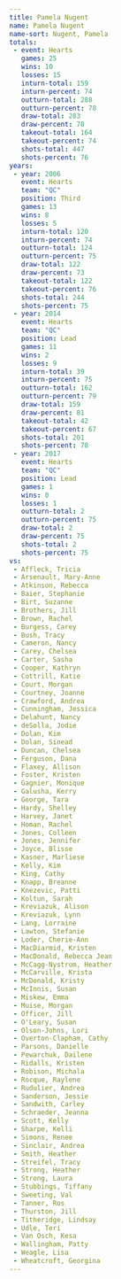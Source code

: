 ```yaml
---
title: Pamela Nugent
name: Pamela Nugent
name-sort: Nugent, Pamela
totals:
 - event: Hearts
   games: 25
   wins: 10
   losses: 15
   inturn-total: 159
   inturn-percent: 74
   outturn-total: 288
   outturn-percent: 78
   draw-total: 283
   draw-percent: 78
   takeout-total: 164
   takeout-percent: 74
   shots-total: 447
   shots-percent: 76
years:
 - year: 2006
   event: Hearts
   team: "QC"
   position: Third
   games: 13
   wins: 8
   losses: 5
   inturn-total: 120
   inturn-percent: 74
   outturn-total: 124
   outturn-percent: 75
   draw-total: 122
   draw-percent: 73
   takeout-total: 122
   takeout-percent: 76
   shots-total: 244
   shots-percent: 75
 - year: 2014
   event: Hearts
   team: "QC"
   position: Lead
   games: 11
   wins: 2
   losses: 9
   inturn-total: 39
   inturn-percent: 75
   outturn-total: 162
   outturn-percent: 79
   draw-total: 159
   draw-percent: 81
   takeout-total: 42
   takeout-percent: 67
   shots-total: 201
   shots-percent: 78
 - year: 2017
   event: Hearts
   team: "QC"
   position: Lead
   games: 1
   wins: 0
   losses: 1
   outturn-total: 2
   outturn-percent: 75
   draw-total: 2
   draw-percent: 75
   shots-total: 2
   shots-percent: 75
vs:
 - Affleck, Tricia
 - Arsenault, Mary-Anne
 - Atkinson, Rebecca
 - Baier, Stephanie
 - Birt, Suzanne
 - Brothers, Jill
 - Brown, Rachel
 - Burgess, Carey
 - Bush, Tracy
 - Cameron, Nancy
 - Carey, Chelsea
 - Carter, Sasha
 - Cooper, Kathryn
 - Cottrill, Katie
 - Court, Morgan
 - Courtney, Joanne
 - Crawford, Andrea
 - Cunningham, Jessica
 - Delahunt, Nancy
 - deSolla, Jodie
 - Dolan, Kim
 - Dolan, Sinead
 - Duncan, Chelsea
 - Ferguson, Dana
 - Flaxey, Allison
 - Foster, Kristen
 - Gagnier, Monique
 - Galusha, Kerry
 - George, Tara
 - Hardy, Shelley
 - Harvey, Janet
 - Homan, Rachel
 - Jones, Colleen
 - Jones, Jennifer
 - Joyce, Blisse
 - Kasner, Marliese
 - Kelly, Kim
 - King, Cathy
 - Knapp, Breanne
 - Knezevic, Patti
 - Koltun, Sarah
 - Kreviazuk, Alison
 - Kreviazuk, Lynn
 - Lang, Lorraine
 - Lawton, Stefanie
 - Loder, Cherie-Ann
 - MacDiarmid, Kristen
 - MacDonald, Rebecca Jean
 - McCagg-Nystrom, Heather
 - McCarville, Krista
 - McDonald, Kristy
 - McInnis, Susan
 - Miskew, Emma
 - Muise, Morgan
 - Officer, Jill
 - O'Leary, Susan
 - Olson-Johns, Lori
 - Overton-Clapham, Cathy
 - Parsons, Danielle
 - Pewarchuk, Dailene
 - Ridalls, Kristen
 - Robison, Michala
 - Rocque, Raylene
 - Rudulier, Andrea
 - Sanderson, Jessie
 - Sandwith, Carley
 - Schraeder, Jeanna
 - Scott, Kelly
 - Sharpe, Kelli
 - Simons, Renee
 - Sinclair, Andrea
 - Smith, Heather
 - Streifel, Tracy
 - Strong, Heather
 - Strong, Laura
 - Stubbings, Tiffany
 - Sweeting, Val
 - Tanner, Ros
 - Thurston, Jill
 - Titheridge, Lindsay
 - Udle, Teri
 - Van Osch, Kesa
 - Wallingham, Patty
 - Weagle, Lisa
 - Wheatcroft, Georgina
---
```

